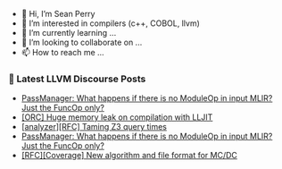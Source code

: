 - 👋 Hi, I’m Sean Perry
- 👀 I’m interested in compilers (c++, COBOL, llvm)
- 🌱 I’m currently learning ...
- 💞️ I’m looking to collaborate on ...
- 📫 How to reach me ...

<!---
s66perry/s66perry is a ✨ special ✨ repository because its `README.md` (this file) appears on your GitHub profile.
You can click the Preview link to take a look at your changes.
--->
### 📕 Latest LLVM Discourse Posts

<!-- DISCOURSE-LLVM:START -->
- [PassManager: What happens if there is no ModuleOp in input MLIR? Just the FuncOp only?](https://discourse.llvm.org/t/passmanager-what-happens-if-there-is-no-moduleop-in-input-mlir-just-the-funcop-only/79579#post_3)
- [[ORC] Huge memory leak on compilation with LLJIT](https://discourse.llvm.org/t/orc-huge-memory-leak-on-compilation-with-lljit/79583#post_1)
- [[analyzer][RFC] Taming Z3 query times](https://discourse.llvm.org/t/analyzer-rfc-taming-z3-query-times/79520#post_9)
- [PassManager: What happens if there is no ModuleOp in input MLIR? Just the FuncOp only?](https://discourse.llvm.org/t/passmanager-what-happens-if-there-is-no-moduleop-in-input-mlir-just-the-funcop-only/79579#post_2)
- [[RFC][Coverage] New algorithm and file format for MC/DC](https://discourse.llvm.org/t/rfc-coverage-new-algorithm-and-file-format-for-mc-dc/76798#post_7)
<!-- DISCOURSE-LLVM:END -->
